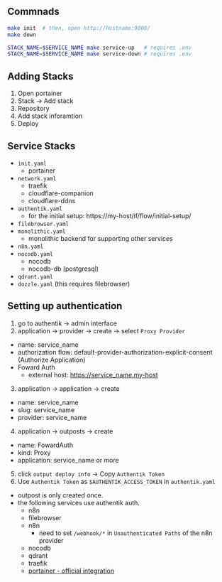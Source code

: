 ## Commnads
```bash
make init  # then, open http://hostname:9000/
make down

STACK_NAME=$SERVICE_NAME make service-up   # requires .env
STACK_NAME=$SERVICE_NAME make service-down # requires .env
```

## Adding Stacks
1. Open portainer
2. Stack -> Add stack
3. Repository
4. Add stack inforamtion
5. Deploy

## Service Stacks
- `init.yaml`
    - portainer
- `network.yaml`
    - traefik
    - cloudflare-companion
    - cloudflare-ddns
- `authentik.yaml`
    - for the initial setup: https://my-host/if/flow/initial-setup/
- `filebrowser.yaml`
- `monolithic.yaml`
    - monolithic backend for supporting other services
- `n8n.yaml`
- `nocodb.yaml`
    - nocodb
    - nocodb-db (postgresql)
- `qdrant.yaml`
- `dozzle.yaml` (this requires filebrowser)

## Setting up authentication
1. go to authentik -> admin interface
2. application -> provider -> create -> select `Proxy Provider`
- name: service_name
- authorization flow: default-provider-authorization-explicit-consent (Authorize Application)
- Foward Auth
  - external host: https://service_name.my-host
3. application -> application -> create
  - name: service_name
  - slug: service_name
  - provider: service_name
4. application -> outposts -> create
  - name: FowardAuth
  - kind: Proxy
  - application: service_name or more
5. click `output deploy info` -> Copy `Authentik Token`
6. Use `Authentik Token` as `$AUTHENTIK_ACCESS_TOKEN` in `authentik.yaml`

- outpost is only created once.
- the following services use authentik auth.
  - n8n
  - filebrowser
  - n8n
    - need to set `/webhook/*` in `Unauthenticated Paths` of the n8n provider
  - nocodb
  - qdrant
  - traefik
  - [portainer - official integration](https://docs.goauthentik.io/integrations/services/portainer/)
